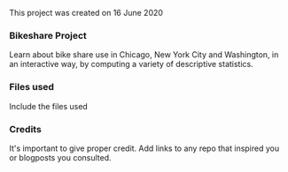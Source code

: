 This project was created on 16 June 2020

### Bikeshare Project
Learn about bike share use in Chicago, New York City  and Washington, in an interactive way, by computing a variety of descriptive statistics.

### Files used
Include the files used

### Credits
It's important to give proper credit. Add links to any repo that inspired you or blogposts you consulted.
